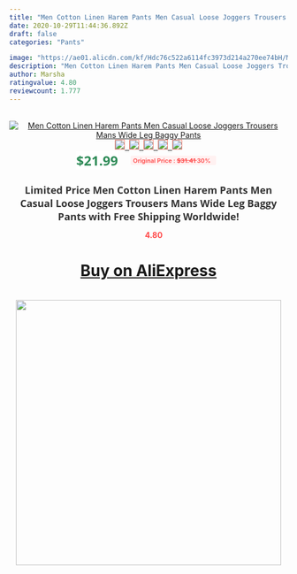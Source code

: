 ```yaml
---
title: "Men Cotton Linen Harem Pants Men Casual Loose Joggers Trousers Mans Wide Leg Baggy Pants"
date: 2020-10-29T11:44:36.892Z
draft: false
categories: "Pants"

image: "https://ae01.alicdn.com/kf/Hdc76c522a6114fc3973d214a270ee74bH/Men-Cotton-Linen-Harem-Pants-Men-Casual-Loose-Joggers-Trousers-Mans-Wide-Leg-Baggy-Pants.jpg"
description: "Men Cotton Linen Harem Pants Men Casual Loose Joggers Trousers Mans Wide Leg Baggy Pants"
author: Marsha
ratingvalue: 4.80
reviewcount: 1.777
---
```

<br>
<div style="text-align: center;">
<a href="https://s.click.aliexpress.com/e/_AZho8V" target="_blank" rel="nofollow noopener noreferrer"><img alt="Men Cotton Linen Harem Pants Men Casual Loose Joggers Trousers Mans Wide Leg Baggy Pants" class="magnifier-image" src="https://ae01.alicdn.com/kf/Hdc76c522a6114fc3973d214a270ee74bH/Men-Cotton-Linen-Harem-Pants-Men-Casual-Loose-Joggers-Trousers-Mans-Wide-Leg-Baggy-Pants.jpg_640x640.jpg">
<br>
<img style="border:1px solid salmon" src="https://ae01.alicdn.com/kf/Hdc76c522a6114fc3973d214a270ee74bH/Men-Cotton-Linen-Harem-Pants-Men-Casual-Loose-Joggers-Trousers-Mans-Wide-Leg-Baggy-Pants.jpg_120x120.jpg">&nbsp;&nbsp;<img style="border:1px solid salmon" src="https://ae01.alicdn.com/kf/H32e850dc31594384b7454b69a617bdect/Men-Cotton-Linen-Harem-Pants-Men-Casual-Loose-Joggers-Trousers-Mans-Wide-Leg-Baggy-Pants.jpg_120x120.jpg">&nbsp;&nbsp;<img style="border:1px solid salmon" src="https://ae01.alicdn.com/kf/H75cdea559a954cf1bad9689d78785284S/Men-Cotton-Linen-Harem-Pants-Men-Casual-Loose-Joggers-Trousers-Mans-Wide-Leg-Baggy-Pants.jpg_120x120.jpg">&nbsp;&nbsp;<img style="border:1px solid salmon" src="https://ae01.alicdn.com/kf/H55be90a4c5414798a801e3c8ca51f234o/Men-Cotton-Linen-Harem-Pants-Men-Casual-Loose-Joggers-Trousers-Mans-Wide-Leg-Baggy-Pants.jpg_120x120.jpg">&nbsp;&nbsp;<img style="border:1px solid salmon" src="https://ae01.alicdn.com/kf/Hf75455c6692f4817b730ebabebf4ee5cO/Men-Cotton-Linen-Harem-Pants-Men-Casual-Loose-Joggers-Trousers-Mans-Wide-Leg-Baggy-Pants.jpg_120x120.jpg"></a></div><br0>
<div style="text-align: center;"><span style="background-color: white; border: 0px; box-sizing: border-box; color: seagreen; display: inline-block; font-family: &quot;open sans&quot; , &quot;arial&quot; , &quot;helvetica&quot; , sans-serif , &quot;heiti&quot;; font-size: 24px; font-stretch: inherit; font-weight: 700; line-height: inherit; margin: 0px 10px 0px 0px; padding: 0px; vertical-align: middle;">$21.99 </span>
<span style="background: rgb(255 , 241 , 241); border-radius: 3px; border: 0px; box-sizing: border-box; color: #ff4747; display: inline-block; font-family: inherit; font-size: 12px; font-stretch: inherit; font-style: inherit; font-variant: inherit; font-weight: 600; line-height: inherit; margin: 0px; padding: 2px 5px; transform: scale(0.9); vertical-align: middle;">Original Price : <b style="text-decoration: line-through;">$31.41 </b> 30%&nbsp;&nbsp;</span></div>
<h1 style="color: #333333; display: inline-block; font-family: &quot;open sans&quot; , &quot;arial&quot; , &quot;helvetica&quot; , sans-serif , &quot;heiti&quot;; font-size: 18px; font-stretch: inherit; font-weight: 700; text-align: center;">Limited Price Men Cotton Linen Harem Pants Men Casual Loose Joggers Trousers Mans Wide Leg Baggy Pants with Free Shipping Worldwide!</h1>
<div style="color: #ff4747; text-align: center;">
<img src="https://4.bp.blogspot.com/-M0ZcTcb-5uY/XleCXlxnR4I/AAAAAAAAAEc/OrjgMkXV1oMQFaCRZj5HQwOCBcu3w1FegCPcBGAYYCw/s1600/star.png" style="height: 15px;">&nbsp;<b>4.80</b></div>
<div class="button_cont" align="center"><a class="buynow_a" href="https://s.click.aliexpress.com/e/_AZho8V" target="_blank" rel="nofollow noopener noreferrer"><H1>Buy on AliExpress</H1></a></div><br>
<div class="separator" style="clear: both; text-align: center;">
<img src="https://lh3.googleusercontent.com/-pTy5HemUv9M/XlePHvY0dAI/AAAAAAAAAE4/0nX5iRUoIWY8eMW9Dpxeirr157OZliDIgCLcBGAsYHQ/s1600/badge.gif" width="480">
</div>
